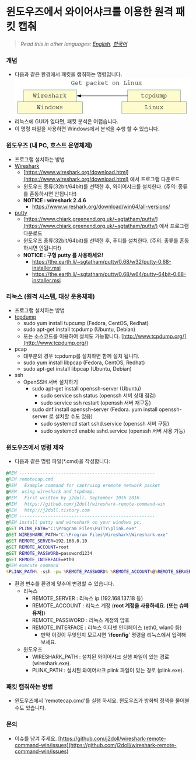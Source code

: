 # 윈도우즈에서 와이어샤크를 이용한 원격 패킷 캡춰

> *Read this in other languages: [English](README.md), [한국어](README.ko.md)*

### 개념
- 다음과 같은 환경에서 패킷을 캡춰하는 명령입니다.
![](markdown.data/concept.jpg)
- 리눅스에 GUI가 없다면, 패킷 분석은 어렵습니다.
- 이 명령 파일을 사용하면 Windows에서 분석을 수행 할 수 있습니다.

### 윈도우즈 (내 PC, 호스트 운영체제)
- 프로그램 설치하는 방법
- [Wireshark](https://www.wireshark.org)
	- [https://www.wireshark.org/download.html](https://www.wireshark.org/download.html) 에서 프로그램 다운로드
	- 윈도우즈 종류(32bit/64bit)를 선택한 후, 와이어샤크를 설치한다. (주의: 종류를 혼동하시면 안됩니다!)
	- **NOTICE : wireshark 2.4.6**
	   - https://www.wireshark.org/download/win64/all-versions/
- [putty](https://www.putty.org/)
	- [https://www.chiark.greenend.org.uk/~sgtatham/putty/](https://www.chiark.greenend.org.uk/~sgtatham/putty/) 에서 프로그램 다운로드
	- 윈도우즈 종류(32bit/64bit)를 선택한 후, 푸티를 설치한다. (주의: 종류를 혼동하시면 안됩니다!)
	- **NOTICE : 구형 putty 를 사용하세요!**
	   - https://the.earth.li/~sgtatham/putty/0.68/w32/putty-0.68-installer.msi
	   - https://the.earth.li/~sgtatham/putty/0.68/w64/putty-64bit-0.68-installer.msi	

### 리눅스 (원격 시스템, 대상 운용체제)
- 프로그램 설치하는 방법
- [tcpdump](http://www.tcpdump.org/)
	- sudo yum install tupcump (Fedora, CentOS, Redhat)
	- sudo apt-get install tcpdump (Ubuntu, Debian)
	- 또는 소스코드를 이용하여 설치도 가능합니다. [http://www.tcpdump.org/](http://www.tcpdump.org/)
- pcap
	- 대부분의 경우 tcpdump를 설치하면 함께 설치 됩니다.
	- sudo yum install libpcap (Fedora, CentOS, Redhat)
	- sudo apt-get install libpcap (Ubuntu, Debian)
- ssh
	- OpenSSH 서버 설치하기
		- sudo apt-get install openssh-server (Ubuntu)
			- sudo service ssh status (openssh 서버 상태 점검)
			- sudo service ssh restart (openssh 서버 재구동)
		- sudo dnf install openssh-server (Fedora. yum install openssh-server 로 설치할 수도 있음)
			- sudo systemctl start sshd.service (openssh 서버 구동)
			- sudo systemctl enable sshd.service (openssh 서버 사용 가능)

### 윈도우즈에서 명령 제작
- 다음과 같은 명령 파일(*.cmd)을 작성합니다:

```cmd
@REM ----------------------------------------------------
@REM remotecap.cmd
@REM   Example command for captruing eremote network packet
@REM  using wireshark and tcpdump.
@REM   First written by j2doll. September 10th 2016.
@REM   https://github.com/j2doll/wireshark-remote-command-win
@REM   http://j2doll.tistory.com
@REM ----------------------------------------------------
@REM install putty and wireshark on your windows pc.
@SET PLINK_PATH="C:\Program Files\PuTTY\plink.exe"
@SET WIRESHARK_PATH="C:\Program Files\Wireshark\Wireshark.exe"
@SET REMOTE_SERVER=192.168.0.10
@SET REMOTE_ACCOUNT=root
@SET REMOTE_PASSWORD=password1234
@SET REMOTE_INTERFACE=eth0
@REM execute command
%PLINK_PATH% -ssh -pw %REMOTE_PASSWORD% %REMOTE_ACCOUNT%@%REMOTE_SERVER% "tcpdump -s0 -U -w - -i %REMOTE_INTERFACE% not port 22" | %WIRESHARK_PATH% -i - -k
```

- 환경 변수를 환경에 맞추어 변경할 수 있습니다.
	- 리눅스
		- REMOTE_SERVER : 리눅스 ip (192.168.137.18 등)
		- REMOTE_ACCOUNT : 리눅스 계정 (**root 계정을 사용하세요. (또는 슈퍼유저)**)
		- REMOTE_PASSWORD : 리눅스 계정의 암호
		- REMOTE_INTERFACE : 리눅스 이더넷 인터페이스 (eth0, wlan0 등)
			- 만약 이것이 무엇인지 모르시면 '<b>ifconfig</b>' 명령을 리눅스에서 입력해 보세요.
	- 윈도우즈
		- WIRESHARK_PATH : 설치된 와이어샤크 실행 파일이 있는 경로 (wireshark.exe).
		- PLINK_PATH : 설치된 와이어샤크 plink 파일이 있는 경로 (plink.exe).

### 패킷 캡춰하는 방법
- 윈도우즈에서 'remotecap.cmd'를 실행 하세요. 윈도우즈가 방화벽 정책을 물어볼 수도 있습니다.

### 문의
* 이슈를 남겨 주세요. [https://github.com/j2doll/wireshark-remote-command-win/issues](https://github.com/j2doll/wireshark-remote-command-win/issues)
